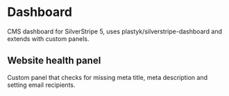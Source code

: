 # Dashboard

CMS dashboard for SilverStripe 5, uses plastyk/silverstripe-dashboard and extends with custom panels.

## Website health panel
Custom panel that checks for missing meta title, meta description and setting email recipients.
